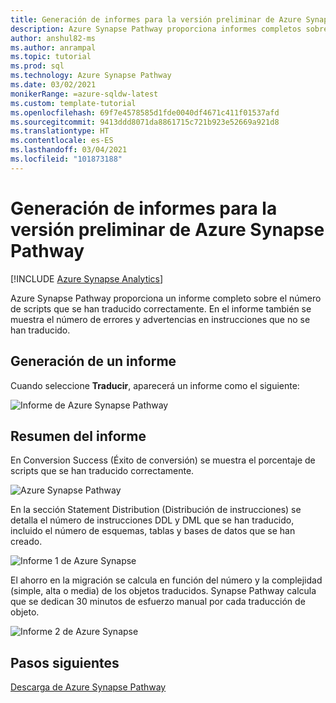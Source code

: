 ```yaml
---
title: Generación de informes para la versión preliminar de Azure Synapse Pathway
description: Azure Synapse Pathway proporciona informes completos sobre los scripts traducidos.
author: anshul82-ms
ms.author: anrampal
ms.topic: tutorial
ms.prod: sql
ms.technology: Azure Synapse Pathway
ms.date: 03/02/2021
monikerRange: =azure-sqldw-latest
ms.custom: template-tutorial
ms.openlocfilehash: 69f7e4578585d1fde0040df4671c411f01537afd
ms.sourcegitcommit: 9413ddd8071da8861715c721b923e52669a921d8
ms.translationtype: HT
ms.contentlocale: es-ES
ms.lasthandoff: 03/04/2021
ms.locfileid: "101873188"
---
```

# <a name="report-generation-for-azure-synapse-pathway-preview"></a>Generación de informes para la versión preliminar de Azure Synapse Pathway
[!INCLUDE [Azure Synapse Analytics](../../includes/applies-to-version/asa.md)]

Azure Synapse Pathway proporciona un informe completo sobre el número de scripts que se han traducido correctamente. En el informe también se muestra el número de errores y advertencias en instrucciones que no se han traducido.

## <a name="generate-report"></a>Generación de un informe

Cuando seleccione **Traducir**, aparecerá un informe como el siguiente:

![Informe de Azure Synapse Pathway](./media/report-generaration/report-overview.png)

## <a name="report-summary"></a>Resumen del informe

En Conversion Success (Éxito de conversión) se muestra el porcentaje de scripts que se han traducido correctamente.

![Azure Synapse Pathway](./media/report-generaration/conversion-success.png)

En la sección Statement Distribution (Distribución de instrucciones) se detalla el número de instrucciones DDL y DML que se han traducido, incluido el número de esquemas, tablas y bases de datos que se han creado.

![Informe 1 de Azure Synapse](./media/report-generaration/statement-distribution.png)

El ahorro en la migración se calcula en función del número y la complejidad (simple, alta o media) de los objetos traducidos. Synapse Pathway calcula que se dedican 30 minutos de esfuerzo manual por cada traducción de objeto.

![Informe 2 de Azure Synapse](./media/report-generaration/migration-savings.png)

## <a name="next-steps"></a>Pasos siguientes

[Descarga de Azure Synapse Pathway](synapse-pathway-download.md)